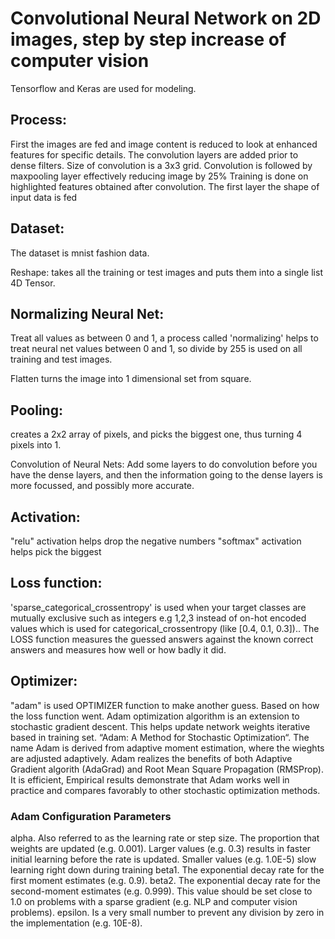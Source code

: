 # Convolutional Neural Network on 2D images, step by step increase of computer vision
  Tensorflow and Keras are used for modeling.

## Process:
First the images are fed and image content is reduced to look at enhanced features for specific details. The convolution layers are added prior to dense filters.
Size of convolution is a 3x3 grid. Convolution is followed by maxpooling layer effectively reducing image by 25%
Training is done on highlighted features obtained after convolution.
The first layer the shape of input data is fed

## Dataset:
The dataset is mnist fashion data.

Reshape: 
takes all the training or test images and puts them into a single list 4D Tensor.

## Normalizing Neural Net:
Treat all values as between 0 and 1, a process called 'normalizing' helps to treat neural net values between 0 and 1, so divide by 255 is used on all training and test images.

Flatten turns the image into 1 dimensional set from square.

## Pooling:
creates a 2x2 array of pixels, and picks the biggest one, thus turning 4 pixels into 1. 

Convolution of Neural Nets:
Add some layers to do convolution before you have the dense layers, and then the information going to the dense layers is more focussed, and possibly more accurate.

## Activation: 
"relu" activation helps drop the negative numbers
"softmax" activation helps pick the biggest

## Loss function:
'sparse_categorical_crossentropy' is used when your target classes are mutually exclusive such as integers e.g 1,2,3 instead of on-hot encoded values which is used for categorical_crossentropy (like [0.4, 0.1, 0.3]).. The LOSS function measures the guessed answers against the known correct answers and measures how well or how badly it did.

## Optimizer:
"adam" is used OPTIMIZER function to make another guess. Based on how the loss function went. Adam optimization algorithm is an extension to stochastic gradient descent. This helps update network weights iterative based in training set.
 “Adam: A Method for Stochastic Optimization“. The name Adam is derived from adaptive moment estimation, where the wieghts are adjusted adaptively. Adam realizes the benefits of both Adaptive Gradient algorith (AdaGrad) and Root Mean Square Propagation (RMSProp). It is efficient, Empirical results demonstrate that Adam works well in practice and compares favorably to other stochastic optimization methods.

### Adam Configuration Parameters
alpha. Also referred to as the learning rate or step size. The proportion that weights are updated (e.g. 0.001). Larger values (e.g. 0.3) results in faster initial learning before the rate is updated. Smaller values (e.g. 1.0E-5) slow learning right down during training
beta1. The exponential decay rate for the first moment estimates (e.g. 0.9).
beta2. The exponential decay rate for the second-moment estimates (e.g. 0.999). This value should be set close to 1.0 on problems with a sparse gradient (e.g. NLP and computer vision problems).
epsilon. Is a very small number to prevent any division by zero in the implementation (e.g. 10E-8).


